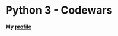 # Python 3 - Codewars
**My [profile](https://www.codewars.com/users/NikolayZaytsev)**
[](https://www.codewars.com/users/NikolayZaytsev/badges/large?logo=false)
